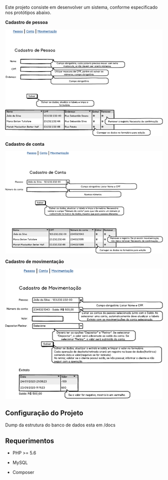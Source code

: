 Este projeto consiste em desenvolver um sistema, conforme especificado nos protótipos abaixo.

**Cadastro de pessoa**

![image-pessoa](docs/imagens/pessoa.png)

**Cadastro de conta**

![image-conta](docs/imagens/conta.png)

**Cadastro de movimentação**

![image-movimentacao](docs/imagens/movimentacao.png)



## Configuração do Projeto

Dump da estrutura do banco de dados esta em /docs



## Requerimentos

- PHP >= 5.6

- MySQL

- Composer

